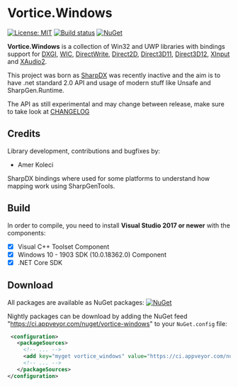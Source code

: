 # Vortice.Windows

[![License: MIT](https://img.shields.io/badge/License-MIT-yellow.svg)](https://github.com/amerkoleci/Vortice.Windows/blob/master/LICENSE)
[![Build status](https://ci.appveyor.com/api/projects/status/p7d0w62bm1cew9xn?svg=true)](https://ci.appveyor.com/project/amerkoleci/vortice-windows)
[![NuGet](https://img.shields.io/nuget/v/Vortice.Runtime.COM.svg)](https://www.nuget.org/packages?q=Tags%3A%22Vortice.Windows%22)

**Vortice.Windows** is a collection of Win32 and UWP libraries with bindings support for [DXGI](https://docs.microsoft.com/en-us/windows/desktop/direct3ddxgi/d3d10-graphics-programming-guide-dxgi), [WIC](https://docs.microsoft.com/en-us/windows/desktop/wic/-wic-lh), [DirectWrite](https://docs.microsoft.com/en-us/windows/desktop/directwrite/direct-write-portal), [Direct2D](https://docs.microsoft.com/en-us/windows/desktop/direct2d/direct2d-portal), [Direct3D11](https://docs.microsoft.com/en-us/windows/desktop/direct3d11/atoc-dx-graphics-direct3d-11), [Direct3D12](https://docs.microsoft.com/en-us/windows/desktop/direct3d12/directx-12-programming-guide), [XInput](https://docs.microsoft.com/en-us/windows/win32/xinput/getting-started-with-xinput) and [XAudio2](https://docs.microsoft.com/en-us/windows/win32/xaudio2/xaudio2-introduction).

This project was born as [SharpDX](https://github.com/sharpdx/SharpDX) was recently inactive and the aim is to have .net standard 2.0 API and usage
of modern stuff like Unsafe and SharpGen.Runtime.

The API as still experimental and may change between release, make sure to take look at [CHANGELOG](https://github.com/amerkoleci/Vortice.Windows/blob/master/CHANGELOG.md)

## Credits

Library development, contributions and bugfixes by:

- Amer Koleci

SharpDX bindings where used for some platforms to understand how mapping work using SharpGenTools.

## Build

In order to compile, you need to install **Visual Studio 2017 or newer** with the components:

- [x] Visual C++ Toolset Component
- [x] Windows 10 - 1903 SDK (10.0.18362.0) Component
- [x] .NET Core SDK

## Download

All packages are available as NuGet packages: [![NuGet](https://img.shields.io/nuget/v/Vortice.Runtime.COM.svg)](https://www.nuget.org/packages?q=Tags%3A%22Vortice.Windows%22)

Nightly packages can be download by adding the NuGet feed "https://ci.appveyor.com/nuget/vortice-windows" to your `NuGet.config` file:

```xml
 <configuration>
   <packageSources>
     <!-- ... -->
     <add key="myget vortice_windows" value="https://ci.appveyor.com/nuget/vortice-windows" />
     <!-- ... -->
   </packageSources>
</configuration>     
```
